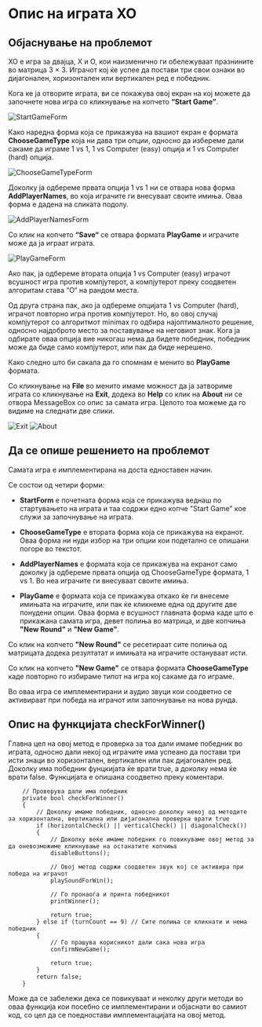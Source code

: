 ﻿# Опис на играта XO

## Објаснување на проблемот

XO е игра за двајца, X и O, кои наизменично ги обележуваат празнините во матрица 3 × 3. 
Играчот кој ќе успее да постави три свои ознаки во дијагонален, хоризонтален или вертикален ред е победник. 

Кога ке ја отворите играта, ви се покажува овој екран на кој можете да започнете нова игра со кликнување на копчето **“Start Game”**.

 ![StartGameForm](https://i.imgur.com/0SXvufn.png)

Како наредна форма која се прикажува на вашиот екран е формата **ChooseGameType** која ни дава три опции, односно да избереме дали сакаме да играме 1 vs 1, 1 vs Computer (easy) опција и 1 vs Computer (hard) опција.

 ![ChooseGameTypeForm](https://i.imgur.com/LTssLkr.png)

Доколку ја одбереме првата опција 1 vs 1 ни се отвара нова форма **AddPlayerNames**, во која играчите ги внесуваат своите имиња. Оваа форма е дадена на сликата подолу.

 ![AddPlayerNamesForm](https://i.imgur.com/FCC3f0C.png)

Со клик на копчето **“Save“** се отвара формата **PlayGame** и играчите може да ја играат играта.

 ![PlayGameForm](https://i.imgur.com/k8GS3ip.png)

Ако пак, ја одбереме втората опција 1 vs Computer (easy) играчот всушност игра против компјутерот, а компјутерот преку соодветен алгоритам става “O“ на рандом места. 

Од друга страна пак, ако ја одбереме опцијата 1 vs Computer (hard), играчот повторно игра против компјутерот. Но, во овој случај компјутерот со алгоритмот minimax го одбира најоптималното решение, односно најдоброто место за поставување на неговиот знак. Кога ја одбирате оваа опција вие никогаш нема да бидете победник, победник може да биде само компјутерот, или пак да биде нерешено.

Како следно што би сакала да го спомнам е менито во **PlayGame** формата.

Со кликнување на **File** во менито имаме можност да ја затвориме играта со кликнување на **Еxit**, додека во **Help** со клик на **About** ни се отвора MessageBox со опис за самата игра. Целото тоа можеме да го видиме на следнати две слики.

![Exit](https://i.imgur.com/JtJe8sJ.png)   ![About](https://i.imgur.com/qAOlEtq.png)


## Да се опише решението на проблемот

Самата игра е имплементирана на доста едноставен начин. 

Се состои од четири форми: 

- **StartForm** е почетната форма која се прикажува веднаш по стартувањето на играта и таа содржи едно копче "Start Game" кое служи за започнување на играта. 

- **ChooseGameType** е втората форма која се прикажува на екранот. Оваа форма ни нуди избор на три опции кои подетално се опишани погоре во текстот.

- **AddPlayerNames** е формата која се прикажува на екранот само доколку ја одбереме првата опција од ChooseGameType формата, 1 vs 1. Во неа играчите ги внесуваат своите имиња.

- **PlayGame** е формата која се прикажува откако ќе ги внесеме имињата на играчите, или пак ќе кликнеме една од другите две понудени опции.
Оваа форма е всушност главната форма каде што е прикажана самата игра, девет полиња во матрица, и две копчиња **"New Round"** и **"New Game"**.

Со клик на копчето **"New Round"** се ресетираат сите полиња од матрицата додека резултатат и имињата на играчите остануваат исти.

Со клик на копчето  **"New Game"** се отвара формата **ChooseGameType** каде повторно го избираме типот на игра кој сакаме да го играме.

Во оваа игра се имплементирани и аудио звуци кои соодветно се активираат при победа на играчот или  започнување на нова рунда.

## Опис на функцијата checkForWinner() 

Главна цел на овој метод е проверка за тоа дали имаме победник во играта, односно дали некој од играчите има успеано да постави три исти знаци во хоризонтален, вертикален или пак дијагонален ред. Доколку има победник фунцкијата ќе врати true, а доколку нема ќе врати false. 
Функцијата е опишана соодветно преку коментари.

        // Проверува дали има победник
        private bool checkForWinner()
        {
            // Доколку имаме победник, односно доколку некој од методите за хоризонтална, вертикална или дијагонална проверка врати true
            if (horizontalCheck() || verticalCheck() || diagonalCheck())
            {
                // Доколку веќе имаме победник го повикуваме овој метод за да оневозможиме кликнување на останатите копчиња
                disableButtons();

                // Овој метод содржи соодветен звук кој се активира при победа на играчот
                playSoundForWin(); 

                // Го пронаоѓа и принта победникот 
                printWinner();

                return true;
            } else if (turnCount == 9) // Сите полиња се кликнати и нема победник
            {
                // Го прашува корисникот дали сака нова игра
                confirmNewGame();

                return true;
            }
            return false;
        } 

Може да се забележи дека се повикуваат и неколку други методи во оваа функција кои посебно се имплементирани и објаснати во самиот код, со цел да се поедностави имплементацијата на овој метод.
